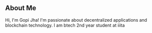  ## About Me

Hi, I'm Gopi Jha! I'm passionate about decentralized applications and blockchain technology.
 I am btech 2nd year student at iiita 
 
